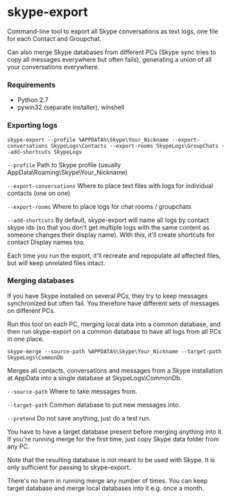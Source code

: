 # skype-export #

Command-line tool to export all Skype conversations as text logs, one file for each Contact and Groupchat. 

Can also merge Skype databases from different PCs (Skype sync tries to copy all messages everywhere but often fails), generating a union of all your conversations everywhere.

### Requirements ###

* Python 2.7
* pywin32 (separate installer), winshell

### Exporting logs ###

```
skype-export --profile %APPDATA%\Skype\Your_Nickname --export-conversations SkypeLogs\Contacts --export-rooms SkypeLogs\GroupChats --add-shortcuts SkypeLogs
```

`--profile` Path to Skype profile (usually AppData\Roaming\Skype\Your_Nickname)

`--export-conversations` Where to place text files with logs for individual contacts (one on one)

`--export-rooms` Where to place logs for chat rooms / groupchats

`--add-shortcuts` By default, skype-export will name all logs by contact skype ids (so that you don't get multiple logs with the same content as someone changes their display name). With this, it'll create shortcuts for contact Display names too.

Each time you run the export, it'll recreate and repopulate all affected files, but will keep unrelated files intact.


### Merging databases ###

If you have Skype installed on several PCs, they try to keep messages synchronized but often fail. You therefore have different sets of messages on different PCs.

Run this tool on each PC, merging local data into a common database, and then run skype-export on a common database to have all logs from all PCs in one place.


```
skype-merge --source-path %APPDATA%\Skype\Your_Nickname --target-path SkypeLogs\CommonDb
```

Merges all contacts, conversations and messages from a Skype installation at AppData into a single database at SkypeLogs\CommonDb.

`--source-path` Where to take messages from.

`--target-path` Common database to put new messages into.

`--pretend` Do not save anything, just do a test run.

You have to have a target database present before merging anything into it. If you're running merge for the first time, just copy Skype data folder from any PC.

Note that the resulting database is not meant to be used with Skype. It is only sufficient for passing to skype-export.

There's no harm in running merge any number of times. You can keep target database and merge local databases into it e.g. once a month.